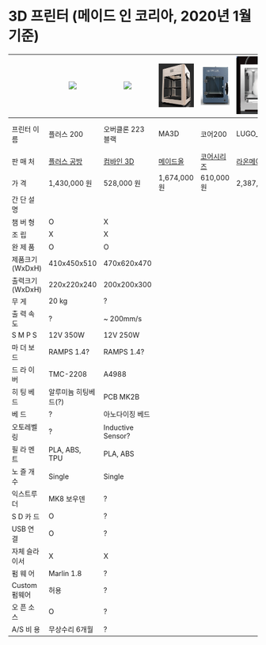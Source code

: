 # 3D 프린터 (메이드 인 코리아, 2020년 1월 기준)

|   | <img src="images/plus200.png" width="150"> | <img src="images/overclone.png" width="150"> | <img src="images/ma300.png" width="150">| <img src="images/core200.png" width="150">| <img src="images/lugo_pro_m.png" width="150"> | <img src="images/cubicon_single_p.png" width="150"> | <img src="images/stick.png" width="150"> | <img src="images/stealth250.png" width="150"> | <img src="images/n200.png" width="150"> | <img src="images/delta250.png" width="150"> | <img src="images/cremaker.png" width="150"> | <img src="images/ut200.png" width="150"> |
| ------------- | ------------- | ------------- | ------------- | ------------- | ------------- | ------------- | ------------- | ------------- | ------------- | ------------- | ------------- |------------- |
| 프린터 이름  | 플러스 200  | 오버클론 223 블랙| MA3D | 코어200 | LUGO_PRO_M | CUBICON Single Plus | STICK | STEALTH 250 DELTA | N3D N200 | 델타250 | 크리메이커 오리지날| UT200 |
| 판  매  처 | [플러스 공방](https://smartstore.naver.com/diyplus) | [컴바인 3D](https://smartstore.naver.com/combine3d) | [메이드올](https://smartstore.naver.com/madeall) | [코어시리즈](https://smartstore.naver.com/coreserise)| [라온메이커](https://smartstore.naver.com/laonmaker)| [큐비콘](http://www.3dcubicon.com/)| [STICK](https://smartstore.naver.com/stick3d) | [스토리팜공방](https://smartstore.naver.com/farmspace) | [네오시스](https://smartstore.naver.com/neoizm) | [3Dfactory](https://smartstore.naver.com/samdnd) | [다락몰](https://smartstore.naver.com/cremaker) | [3D 아틀리에](http://www.3datelier.co.kr/) |
| 가      격 | 1,430,000 원  | 528,000 원 | 1,674,000 원 | 610,000 원 | 2,387,000 원 | 3,520,000 원 | 1,450,000 원 |  2,700,000 원 | 550,000 원 | 440,000 원 | 249,000 원| 650,000 원 |
| 간 단 설 명 |   | | | | | | | | | | |
| 챔  버  형 | O | X | | | | | | | | | |
| 조      립 | X | X | | | | | | | | | |
| 완  제  품 | O | O | | | | | | | | | |
| 제품크기(WxDxH) | 410x450x510 | 470x620x470| | | | | | | | | |
| 출력크기(WxDxH) | 220x220x240  | 200x200x300| | | | | | | | | |
| 무    게 | 20 kg  | ? | | | | | | | | | |
| 출 력 속 도 | ? | ~ 200mm/s | | | | | | | | | |
| S M P S | 12V 350W | 12V 250W| | | | | | | | | |
| 마 더 보 드 | RAMPS 1.4? | RAMPS 1.4? | | | | | | | | | |
| 드 라 이 버 | TMC-2208 | A4988 | | | | | | | | | |
| 히 팅 베 드 | 알루미늄 히팅베드(?) | PCB MK2B | | | | | | | | | |
| 베      드 | ? | 아노다이징 베드 | | | | | | | | | |
| 오토레벨링 | ? | Inductive Sensor? | | | | | | | | | |
| 필 라 멘 트 | PLA, ABS, TPU | PLA, ABS | | | | | | | | | |
| 노 즐 개 수 | Single | Single | | | | | | | | | |
| 익스트루더 | MK8 보우덴 | ? | | | | | | | | | |
| S D 카 드 | O | ? | | | | | | | | | |
| USB 연 결 | O | ? | | | | | | | | | |
| 자체 슬라이서 | X | X | | | | | | | | | |
| 펌  웨  어 | Marlin 1.8 | ? | | | | | | | | | |
| Custom 펌웨어 | 허용 | ? | | | | | | | | | |
| 오 픈 소 스 | O | ? | | | | | | | | | |
| A/S 비 용 | 무상수리 6개월 | ? | | | | | | | | | |
